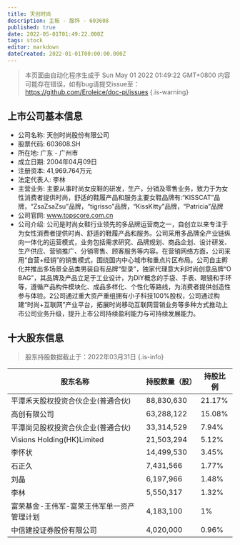 ```yaml
---
title: 天创时尚
description: 主板 - 服饰 - 603608
published: true
date: 2022-05-01T01:49:22.000Z
tags: stock
editor: markdown
dateCreated: 2022-01-01T00:00:00.000Z
---
```


> 本页面由自动化程序生成于 Sun May 01 2022 01:49:22 GMT+0800
> 内容可能存在错误，如有bug请提交issue至：https://github.com/Eroleice/doc-pi/issues
{.is-warning}

## 上市公司基本信息
- 公司名称: 天创时尚股份有限公司
- 股票代码: 603608.SH
- 所在地: 广东 - 广州市
- 成立日期: 2004年04月09日
- 注册资本: 41,969.764万元
- 法定代表人: 李林
- 主营业务: 主要从事时尚女皮鞋的研发，生产，分销及零售业务，致力于为女性消费者提供时尚，舒适的鞋履产品和服务主要女鞋品牌有:“KISSCAT”品牌，“ZsaZsaZsu”品牌，“tigrisso”品牌，“KissKitty”品牌，“Patricia”品牌
- 公司官网: www.topscore.com.cn
- 公司介绍: 公司是时尚女鞋行业领先的多品牌运营商之一，自创立以来专注于为女性消费者提供时尚、舒适的鞋履产品和服务。公司采用多品牌全产业链纵向一体化的运营模式，业务包括需求研究、品牌规划、商品企划、设计研发、生产供应、营销推广、分销零售、顾客服务等内容。在营销网络方面，公司采用“自营+经销”的销售模式，围绕国内中心城市和重点片区布局。公司自主孵化并推出多场景全品类男装自有品牌“型录”，独家代理意大利时尚创意品牌“O BAG”，其品牌及产品立足于工业设计，为DIY概念的手袋、手表、眼镜和手环等，遵循产品构件模块化、成品多样化、个性化等路线，为消费者提供创造性参与体验。2公司通过重大资产重组拥有小子科技100%股权，公司通过构建“时尚+互联网”产业平台，拓展时尚移动互联网营销业务等多种方式推动上市公司业务升级，提升上市公司持续盈利能力与可持续发展能力。


## 十大股东信息
> 股东持股数据截止于：2022年03月31日
{.is-info}

| 股东名称 | 持股数量（股） | 持股比例 |
| --- | --- | --- |
| 平潭禾天股权投资合伙企业(普通合伙) | 88,830,630 | 21.17% |
| 高创有限公司 | 63,288,122 | 15.08% |
| 平潭尚见股权投资合伙企业(普通合伙) | 33,314,529 | 7.94% |
| Visions Holding(HK)Limited | 21,503,294 | 5.12% |
| 李怀状 | 14,499,530 | 3.45% |
| 石正久 | 7,431,566 | 1.77% |
| 刘晶 | 6,197,966 | 1.48% |
| 李林 | 5,550,317 | 1.32% |
| 富荣基金-王伟军-富荣王伟军单一资产管理计划 | 4,183,100 | 1% |
| 中信建投证券股份有限公司 | 4,020,000 | 0.96% |




